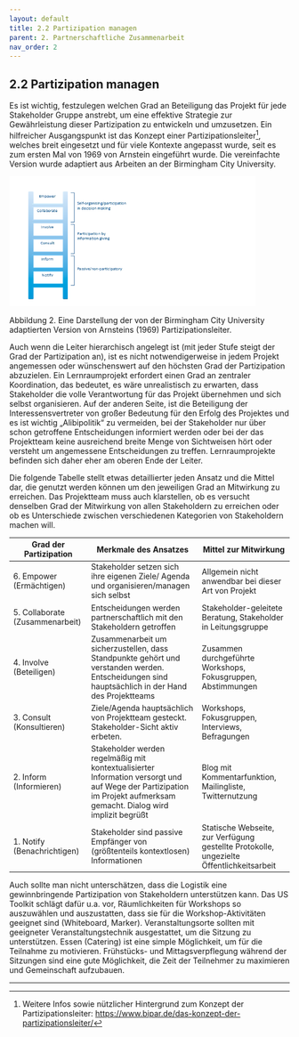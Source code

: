 ```yaml
---
layout: default
title: 2.2 Partizipation managen
parent: 2. Partnerschaftliche Zusammenarbeit
nav_order: 2
---
```

## 2.2 Partizipation managen 

Es ist wichtig, festzulegen welchen Grad an Beteiligung das Projekt für
jede Stakeholder Gruppe anstrebt, um eine effektive Strategie zur
Gewährleistung dieser Partizipation zu entwickeln und umzusetzen. Ein
hilfreicher Ausgangspunkt ist das Konzept einer
Partizipationsleiter[^1], welches breit eingesetzt und für viele
Kontexte angepasst wurde, seit es zum ersten Mal von 1969 von Arnstein
eingeführt wurde. Die vereinfachte Version wurde adaptiert aus Arbeiten
an der Birmingham City University.

<img src="images/media/image1.png" style="width:4.61833in;height:2.42609in" alt="Empower Self-o rga nisi participation in decision making Co Ila borate Involve Participation by info rmation giving Consult Inform Passive/non- pa dici pato Notifv " />

Abbildung 2. Eine Darstellung der von der Birmingham City University
adaptierten Version von Arnsteins (1969) Partizipationsleiter.

Auch wenn die Leiter hierarchisch angelegt ist (mit jeder Stufe steigt
der Grad der Partizipation an), ist es nicht notwendigerweise in jedem
Projekt angemessen oder wünschenswert auf den höchsten Grad der
Partizipation abzuzielen. Ein Lernraumprojekt erfordert einen Grad an
zentraler Koordination, das bedeutet, es wäre unrealistisch zu erwarten,
dass Stakeholder die volle Verantwortung für das Projekt übernehmen und
sich selbst organisieren. Auf der anderen Seite, ist die Beteiligung der
Interessensvertreter von großer Bedeutung für den Erfolg des Projektes
und es ist wichtig „Alibipolitik“ zu vermeiden, bei der Stakeholder nur
über schon getroffene Entscheidungen informiert werden oder bei der das
Projektteam keine ausreichend breite Menge von Sichtweisen hört oder
versteht um angemessene Entscheidungen zu treffen. Lernraumprojekte
befinden sich daher eher am oberen Ende der Leiter.

Die folgende Tabelle stellt etwas detaillierter jeden Ansatz und die
Mittel dar, die genutzt werden können um den jeweiligen Grad an
Mitwirkung zu erreichen. Das Projektteam muss auch klarstellen, ob es
versucht denselben Grad der Mitwirkung von allen Stakeholdern zu
erreichen oder ob es Unterschiede zwischen verschiedenen Kategorien von
Stakeholdern machen will.

| Grad der Partizipation           | Merkmale des Ansatzes                                                                                                                                                | Mittel zur Mitwirkung                                                                    |
|----------------------------------|----------------------------------------------------------------------------------------------------------------------------------------------------------------------|------------------------------------------------------------------------------------------|
| 6\. Empower (Ermächtigen)        | Stakeholder setzen sich ihre eigenen Ziele/ Agenda und organisieren/managen sich selbst                                                                              | Allgemein nicht anwendbar bei dieser Art von Projekt                                     |
| 5\. Collaborate (Zusammenarbeit) | Entscheidungen werden partnerschaftlich mit den Stakeholdern getroffen                                                                                               | Stakeholder-geleitete Beratung, Stakeholder in Leitungsgruppe                            |
| 4\. Involve (Beteiligen)         | Zusammenarbeit um sicherzustellen, dass Standpunkte gehört und verstanden werden. Entscheidungen sind hauptsächlich in der Hand des Projektteams                     | Zusammen durchgeführte Workshops, Fokusgruppen, Abstimmungen                             |
| 3\. Consult (Konsultieren)       | Ziele/Agenda hauptsächlich von Projektteam gesteckt. Stakeholder-Sicht aktiv erbeten.                                                                                | Workshops, Fokusgruppen, Interviews, Befragungen                                         |
| 2\. Inform (Informieren)         | Stakeholder werden regelmäßig mit kontextualisierter Information versorgt und auf Wege der Partizipation im Projekt aufmerksam gemacht. Dialog wird implizit begrüßt | Blog mit Kommentarfunktion, Mailingliste, Twitternutzung                                 |
| 1\. Notify (Benachrichtigen)     | Stakeholder sind passive Empfänger von (größtenteils kontextlosen) Informationen                                                                                     | Statische Webseite, zur Verfügung gestellte Protokolle, ungezielte Öffentlichkeitsarbeit |

Auch sollte man nicht unterschätzen, dass die Logistik eine
gewinnbringende Partizipation von Stakeholdern unterstützen kann. Das US
Toolkit schlägt dafür u.a. vor, Räumlichkeiten für Workshops so
auszuwählen und auszustatten, dass sie für die Workshop-Aktivitäten
geeignet sind (Whiteboard, Marker). Veranstaltungsorte sollten mit
geeigneter Veranstaltungstechnik ausgestattet, um die Sitzung zu
unterstützen. Essen (Catering) ist eine simple Möglichkeit, um für die
Teilnahme zu motivieren. Frühstücks- und Mittagsverpflegung während der
Sitzungen sind eine gute Möglichkeit, die Zeit der Teilnehmer zu
maximieren und Gemeinschaft aufzubauen.

---
[^1]: Weitere Infos sowie nützlicher Hintergrund zum Konzept der
    Partizipationsleiter:
    <https://www.bipar.de/das-konzept-der-partizipationsleiter/>
